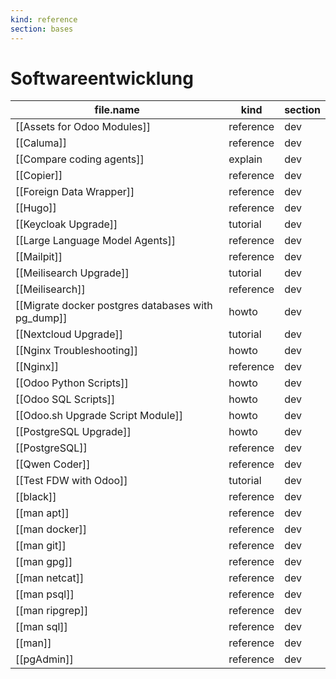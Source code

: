 ```yaml
---
kind: reference
section: bases
---
```


# Softwareentwicklung
| file.name | kind | section |
| --- | --- | --- |
| [[Assets for Odoo Modules]] | reference | dev |
| [[Caluma]] | reference | dev |
| [[Compare coding agents]] | explain | dev |
| [[Copier]] | reference | dev |
| [[Foreign Data Wrapper]] | reference | dev |
| [[Hugo]] | reference | dev |
| [[Keycloak Upgrade]] | tutorial | dev |
| [[Large Language Model Agents]] | reference | dev |
| [[Mailpit]] | reference | dev |
| [[Meilisearch Upgrade]] | tutorial | dev |
| [[Meilisearch]] | reference | dev |
| [[Migrate docker postgres databases with pg_dump]] | howto | dev |
| [[Nextcloud Upgrade]] | tutorial | dev |
| [[Nginx Troubleshooting]] | howto | dev |
| [[Nginx]] | reference | dev |
| [[Odoo Python Scripts]] | howto | dev |
| [[Odoo SQL Scripts]] | howto | dev |
| [[Odoo.sh Upgrade Script Module]] | howto | dev |
| [[PostgreSQL Upgrade]] | howto | dev |
| [[PostgreSQL]] | reference | dev |
| [[Qwen Coder]] | reference | dev |
| [[Test FDW with Odoo]] | tutorial | dev |
| [[black]] | reference | dev |
| [[man apt]] | reference | dev |
| [[man docker]] | reference | dev |
| [[man git]] | reference | dev |
| [[man gpg]] | reference | dev |
| [[man netcat]] | reference | dev |
| [[man psql]] | reference | dev |
| [[man ripgrep]] | reference | dev |
| [[man sql]] | reference | dev |
| [[man]] | reference | dev |
| [[pgAdmin]] | reference | dev |

